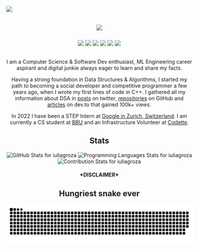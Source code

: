 <img align="left" src="https://visitor-badge.laobi.icu/badge?page_id=KushalTanna24.KushalTanna24">
<h1 align="center">
  <a href="https://git.io/typing-svg">
    <img src="https://readme-typing-svg.herokuapp.com/?lines=Heya!;I'm+Iulia;&center=true&size=30">
  </a>
</h1>
<div align="center"> 
  <a href="https://www.linkedin.com/in/iuliadianagroza/" target="_blank"><img src="https://img.shields.io/badge/-LinkedIn-%230077B5?style=for-the-badge&logo=linkedin&logoColor=white"></a> 
  <a href="https://twitter.com/_iuliagroza" target="_blank"><img src="https://img.shields.io/badge/Twitter-1DA1F2?style=for-the-badge&logo=twitter&logoColor=white"></a>
  <a href="https://www.instagram.com/grozaiulia/?hl=en" target="_blank"><img src="https://img.shields.io/badge/Instagram-E4405F?style=for-the-badge&logo=instagram&logoColor=white"></a> 
  <a href = "mailto:iuliag523@gmail.com" target="_blank"><img src="https://img.shields.io/badge/-Gmail-%23333?style=for-the-badge&logo=gmail&logoColor=white"></a>
  <a href="https://dev.to/iuliagroza" target="_blank"><img src="https://img.shields.io/badge/dev.to-0A0A0A?style=for-the-badge&logo=devdotto&logoColor=white"></a> 
  <a href="https://medium.com/@iuliagroza" target="_blank"><img src="https://img.shields.io/badge/Medium-12100E?style=for-the-badge&logo=medium&logoColor=white"></a> 
  <p> <br>I am a Computer Science & Software Dev enthusiast, ML Engineering career aspirant and digital junkie always eager to learn and share my facts.</p>
  <p> Having a strong foundation in Data Structures & Algorithms, I started my path to becoming a social developer and competitive programmer a few years ago, when I wrote my first lines of code in C++. I gathered all my information about DSA in <a href="https://twitter.com/gg_iulia/status/1300844578644389894" target="_blank">posts</a> on twitter, <a href="https://github.com/iuliagroza/Algorithms" target="_blank">repositories</a> on GitHub and <a href="https://dev.to/iuliagroza/complete-introduction-to-the-30-most-essential-data-structures-algorithms-43kd" target="_blank">articles</a> on dev.to that gained 100k+ views.</p> 
  <p>In 2022 I have been a STEP Intern at <a href="https://careers.google.com/stories/5-surprises-about-google-zurich/?hl=en_US" target="_blank">Google in Zurich, Switzerland</a>. I am currently a CS student at <a href="http://www.cs.ubbcluj.ro/en/" target="_blank">BBU</a> and an Infrastructure Volunteer at <a href="https://github.com/codettero" target="_blank">Codette</a>.</div>
  </p>
<div align="center">
  <h2>Stats</h2>
  <img src="https://github-readme-stats-sigma-five.vercel.app/api?username=iuliagroza&show_icons=true&theme=dracula" alt="GitHub Stats for iuliagroza" width="700">
  <img src="https://github-readme-stats-sigma-five.vercel.app/api/top-langs/?username=iuliagroza&layout=compact&theme=dracula&langs_count=10" alt="Programming Languages Stats for iuliagroza" width="700">
  <img src="https://github-readme-streak-stats.herokuapp.com?user=iuliagroza&theme=dracula" alt="Contribution Stats for iuliagroza" width="700">
</div>
<div align="center">
  <h4>*DISCLAIMER*</h4>
  <h2>Hungriest snake ever</h2> 
  <img src="https://github.com/iuliagroza/iuliagroza/blob/output/github-contribution-grid-snake.svg"/>
</div>

